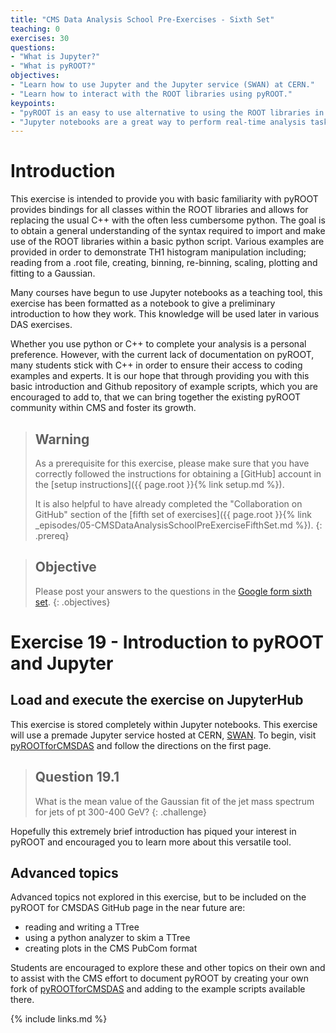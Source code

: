 ```yaml
---
title: "CMS Data Analysis School Pre-Exercises - Sixth Set"
teaching: 0
exercises: 30
questions:
- "What is Jupyter?"
- "What is pyROOT?"
objectives:
- "Learn how to use Jupyter and the Jupyter service (SWAN) at CERN."
- "Learn how to interact with the ROOT libraries using pyROOT."
keypoints:
- "pyROOT is an easy to use alternative to using the ROOT libraries in a C++ program."
- "Jupyter notebooks are a great way to perform real-time analysis tasks."
---
```


# Introduction

This exercise is intended to provide you with basic familiarity with pyROOT provides bindings for all classes within the ROOT libraries and allows for replacing the usual C++ with the often less cumbersome python. The goal is to obtain a general understanding of the syntax required to import and make use of the ROOT libraries within a basic python script. Various examples are provided in order to demonstrate TH1 histogram manipulation including; reading from a .root file, creating, binning, re-binning, scaling, plotting and fitting to a Gaussian.

Many courses have begun to use Jupyter notebooks as a teaching tool, this exercise has been formatted as a notebook to give a preliminary introduction to how they work. This knowledge will be used later in various DAS exercises.

Whether you use python or C++ to complete your analysis is a personal preference. However, with the current lack of documentation on pyROOT, many students stick with C++ in order to ensure their access to coding examples and experts. It is our hope that through providing you with this basic introduction and Github repository of example scripts, which you are encouraged to add to, that we can bring together the existing pyROOT community within CMS and foster its growth.

> ## Warning
> As a prerequisite for this exercise, please make sure that you have correctly followed the instructions for obtaining a [GitHub] account in the [setup instructions]({{ page.root }}{% link setup.md %}).
> 
> It is also helpful to have already completed the "Collaboration on GitHub" section of the [fifth set of exercises]({{ page.root }}{% link _episodes/05-CMSDataAnalysisSchoolPreExerciseFifthSet.md %}).
{: .prereq}

> ## Objective
> Please post your answers to the questions in the [Google form sixth set][Set6_form].
{: .objectives}

# Exercise 19 - Introduction to pyROOT and Jupyter

## Load and execute the exercise on JupyterHub

This exercise is stored completely within Jupyter notebooks. This exercise will use a premade Jupyter service hosted at CERN, [SWAN](http://swan.web.cern.ch). To begin, visit [pyROOTforCMSDAS](https://github.com/CERN-CMS-DAS-2023/pyROOTforCMSDAS) and follow the directions on the first page.

> ## Question 19.1
> What is the mean value of the Gaussian fit of the jet mass spectrum for jets of pt 300-400 GeV?
{: .challenge}

Hopefully this extremely brief introduction has piqued your interest in pyROOT and encouraged you to learn more about this versatile tool.

## Advanced topics

Advanced topics not explored in this exercise, but to be included on the pyROOT for CMSDAS GitHub page in the near future are:
 - reading and writing a TTree
 - using a python analyzer to skim a TTree
 - creating plots in the CMS PubCom format 

Students are encouraged to explore these and other topics on their own and to assist with the CMS effort to document pyROOT by creating your own fork of [pyROOTforCMSDAS](https://github.com/CMSDAS/pyROOTforCMSDAS) and adding to the example scripts available there. 

{% include links.md %}


[Set6_form]: https://forms.gle/mP22dBD7jMBf9ms19
